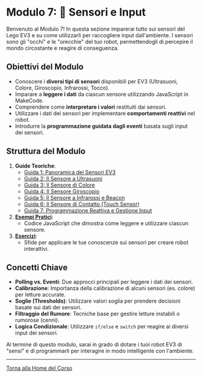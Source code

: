 # Modulo 7: 📡 Sensori e Input

Benvenuto al Modulo 7! In questa sezione imparerai tutto sui sensori del Lego EV3 e su come utilizzarli per raccogliere input dall'ambiente. I sensori sono gli "occhi" e le "orecchie" del tuo robot, permettendogli di percepire il mondo circostante e reagire di conseguenza.

## Obiettivi del Modulo

*   Conoscere i **diversi tipi di sensori** disponibili per EV3 (Ultrasuoni, Colore, Giroscopio, Infrarossi, Tocco).
*   Imparare a **leggere i dati** da ciascun sensore utilizzando JavaScript in MakeCode.
*   Comprendere come **interpretare i valori** restituiti dai sensori.
*   Utilizzare i dati dei sensori per implementare **comportamenti reattivi** nel robot.
*   Introdurre la **programmazione guidata dagli eventi** basata sugli input dei sensori.

## Struttura del Modulo

1.  **Guide Teoriche**:
    *   [Guida 1: Panoramica dei Sensori EV3](./guide/01-PanoramicaSensori.md)
    *   [Guida 2: Il Sensore a Ultrasuoni](./guide/02-SensoreUltrasuoni.md)
    *   [Guida 3: Il Sensore di Colore](./guide/03-SensoreColore.md)
    *   [Guida 4: Il Sensore Giroscopio](./guide/04-SensoreGiroscopio.md)
    *   [Guida 5: Il Sensore a Infrarossi e Beacon](./guide/05-SensoreInfrarossi.md)
    *   [Guida 6: Il Sensore di Contatto (Touch Sensor)](./guide/06-SensoreTouch.md)
    *   [Guida 7: Programmazione Reattiva e Gestione Input](./guide/07-ProgrammazioneReattiva.md)
2.  **[Esempi Pratici](./esempi/README.md)**:
    *   Codice JavaScript che dimostra come leggere e utilizzare ciascun sensore.
3.  **[Esercizi](./esercizi/README.md)**:
    *   Sfide per applicare le tue conoscenze sui sensori per creare robot interattivi.

## Concetti Chiave

*   **Polling vs. Eventi**: Due approcci principali per leggere i dati dei sensori.
*   **Calibrazione**: Importanza della calibrazione di alcuni sensori (es. colore) per letture accurate.
*   **Soglie (Thresholds)**: Utilizzare valori soglia per prendere decisioni basate sui dati dei sensori.
*   **Filtraggio del Rumore**: Tecniche base per gestire letture instabili o rumorose (cenni).
*   **Logica Condizionale**: Utilizzare `if/else` e `switch` per reagire ai diversi input dei sensori.

Al termine di questo modulo, sarai in grado di dotare i tuoi robot EV3 di "sensi" e di programmarli per interagire in modo intelligente con l'ambiente.

---

[Torna alla Home del Corso](../README.md)